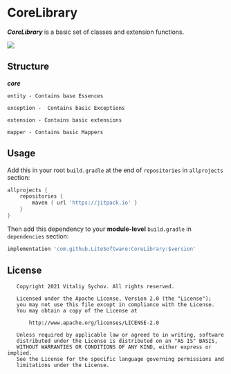 # CoreLibrary

***CoreLibrary*** is a basic set of classes and extension functions.

[![](https://jitpack.io/v/LiteSoftware/CoreLibrary.svg)](https://jitpack.io/#LiteSoftware/CoreLibrary)

## Structure

***core***

    entity - Contains base Essences
  
    exception -  Contains basic Exceptions
 
    extension - Contains basic extensions
  
    mapper - Contains basic Mappers



## Usage

Add this in your root `build.gradle` at the end of `repositories` in `allprojects` section:
```groovy
allprojects {
    repositories {
        maven { url 'https://jitpack.io' }
    }
}
```

Then add this dependency to your **module-level** `build.gradle` in `dependencies` section:
```groovy
implementation 'com.github.LiteSoftware:CoreLibrary:$version'
```


## License

```
   Copyright 2021 Vitaliy Sychov. All rights reserved.

   Licensed under the Apache License, Version 2.0 (the "License");
   you may not use this file except in compliance with the License.
   You may obtain a copy of the License at

       http://www.apache.org/licenses/LICENSE-2.0

   Unless required by applicable law or agreed to in writing, software
   distributed under the License is distributed on an "AS IS" BASIS,
   WITHOUT WARRANTIES OR CONDITIONS OF ANY KIND, either express or implied.
   See the License for the specific language governing permissions and
   limitations under the License.
```
